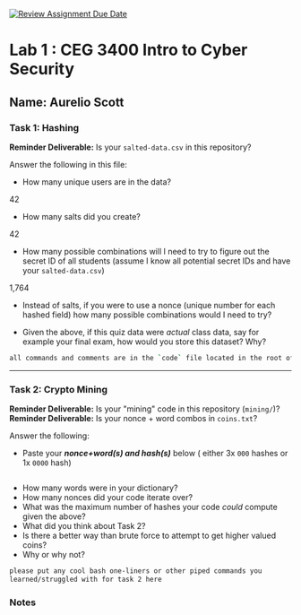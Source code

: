 [![Review Assignment Due Date](https://classroom.github.com/assets/deadline-readme-button-22041afd0340ce965d47ae6ef1cefeee28c7c493a6346c4f15d667ab976d596c.svg)](https://classroom.github.com/a/SPs4PNWX)
# Lab 1 : CEG 3400 Intro to Cyber Security

## Name: Aurelio Scott

### Task 1: Hashing

**Reminder Deliverable:** Is your `salted-data.csv` in this repository?

Answer the following in this file:

* How many unique users are in the data?

42

* How many salts did you create?

42

* How many possible combinations will I need to try to figure out the secret ID
  of all students (assume I know all potential secret IDs and have your 
  `salted-data.csv`)

1,764

* Instead of salts, if you were to use a nonce (unique number for each hashed
  field) how many possible combinations would I need to try?


  
* Given the above, if this quiz data were *actual* class data, say for example
  your final exam, how would you store this dataset?  Why?

```bash
all commands and comments are in the `code` file located in the root of this repository
```

---

### Task 2: Crypto Mining

**Reminder Deliverable:** Is your "mining" code in this repository (`mining/`)?
**Reminder Deliverable:** Is your nonce + word combos in `coins.txt`?

Answer the following:

* Paste your ***nonce+word(s) and hash(s)*** below ( either 3x `000` hashes or 1x `0000`
hash)

```

```

* How many words were in your dictionary?
* How many nonces did your code iterate over?
* What was the maximum number of hashes your code *could* compute given the above?
* What did you think about Task 2?
* Is there a better way than brute force to attempt to get higher valued coins?
* Why or why not?


```bash
please put any cool bash one-liners or other piped commands you
learned/struggled with for task 2 here
```

### Notes

